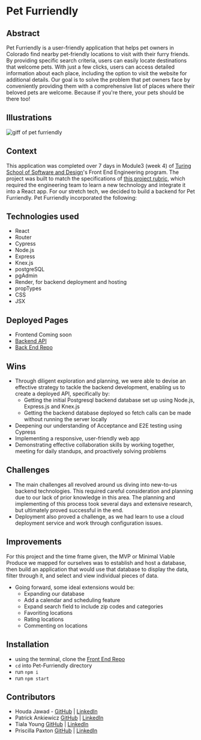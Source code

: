 # Pet Furriendly

## Abstract
Pet Furriendly is a user-friendly application that helps pet owners in Colorado find nearby pet-friendly locations to visit with their furry friends. By providing specific search criteria, users can easily locate destinations that welcome pets. With just a few clicks, users can access detailed information about each place, including the option to visit the website for additional details. Our goal is to solve the problem that pet owners face by conveniently providing them with a comprehensive list of places where their beloved pets are welcome. Because if you're there, your pets should be there too!


## Illustrations
![giff of pet furriendly](https://media.giphy.com/media/b3sIQAjbQMDbkHB8DN/giphy.gif)

## Context
This application was completed over 7 days in Module3 (week 4) of [Turing School of Software and Design](https://turing.edu/)'s Front End Engineering program. The project was built to match the specifications of [this project rubric](https://frontend.turing.edu/projects/module-3/stretch.html), which required the engineering team to learn a new technology and integrate it into a React app. For our stretch tech, we decided to build a backend for Pet Furriendly. Pet Furriendly incorporated the following:

## Technologies used
- React
- Router
- Cypress
- Node.js
- Express
- Knex.js
- postgreSQL
- pgAdmin
- Render, for backend deployment and hosting
- propTypes
- CSS
- JSX

## Deployed Pages
- Frontend Coming soon 
- [Backend API](https://pet-furriendly-server.onrender.com/api/v1/places)
- [Back End Repo](https://github.com/priscillaapaxton/pet-furriendly-api)

## Wins
- Through diligent exploration and planning, we were able to devise an effective strategy to tackle the backend development, enabling us to create a deployed API, specifically by:
  - Getting the initial Postgresql backend database set up using Node.js, Express.js and Knex.js
  - Getting the backend database deployed so fetch calls can be made without running the server locally
- Deepening our understanding of Acceptance and E2E testing using Cypress
- Implementing a responsive, user-friendly web app
- Demonstrating effective collaboration skills by working together, meeting for daily standups, and proactively solving problems

## Challenges
- The main challenges all revolved around us diving into new-to-us backend technologies. This required careful consideration and planning due to our lack of prior knowledge in this area. The planning and implementing of this process took several days and extensive research, but ultimately proved successful in the end. 
- Deployment also proved a challenge, as we had learn to use a cloud deployment service and work through configuration issues.

## Improvements
For this project and the time frame given, the MVP or Minimal Viable Produce we mapped for ourselves was to establish and host a database, then build an application that would use that database to display the data, filter through it, and select and view individual pieces of data. 

- Going forward, some ideal extensions would be: 
  - Expanding our database
  - Add a calendar and scheduling feature
  - Expand search field to include zip codes and categories
  - Favoriting locations
  - Rating locations
  - Commenting on locations

## Installation
- using the terminal, clone the [Front End Repo](https://github.com/hjawad22/Pet-Furriendly)
- `cd` into Pet-Furriendly directory
- run `npm i`
- run `npm start`

## Contributors
- Houda Jawad - [GitHub](https://github.com/hjawad22) | [LinkedIn](https://www.linkedin.com/in/houda-jawad-b0315675/)
- Patrick Ankiewicz [GitHub](https://github.com/Pma913) | [LinkedIn](https://www.linkedin.com/in/patrick-ankiewicz/)
- Tiala Young [GitHub](https://github.com/tialaaa) | [LinkedIn](https://www.linkedin.com/in/tialayoung/)
- Priscilla Paxton [GitHub](https://github.com/priscillaapaxton) | [LinkedIn](https://www.linkedin.com/in/priscilla-paxton/)
